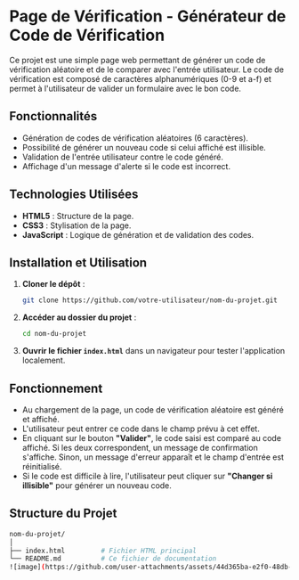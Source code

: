# Page de Vérification - Générateur de Code de Vérification

Ce projet est une simple page web permettant de générer un code de vérification aléatoire et de le comparer avec l'entrée utilisateur. Le code de vérification est composé de caractères alphanumériques (0-9 et a-f) et permet à l'utilisateur de valider un formulaire avec le bon code.

## Fonctionnalités

- Génération de codes de vérification aléatoires (6 caractères).
- Possibilité de générer un nouveau code si celui affiché est illisible.
- Validation de l'entrée utilisateur contre le code généré.
- Affichage d'un message d'alerte si le code est incorrect.

## Technologies Utilisées

- **HTML5** : Structure de la page.
- **CSS3** : Stylisation de la page.
- **JavaScript** : Logique de génération et de validation des codes.

## Installation et Utilisation

1. **Cloner le dépôt** :
    ```bash
    git clone https://github.com/votre-utilisateur/nom-du-projet.git
    ```

2. **Accéder au dossier du projet** :
    ```bash
    cd nom-du-projet
    ```

3. **Ouvrir le fichier `index.html`** dans un navigateur pour tester l'application localement.

## Fonctionnement

- Au chargement de la page, un code de vérification aléatoire est généré et affiché.
- L'utilisateur peut entrer ce code dans le champ prévu à cet effet.
- En cliquant sur le bouton **"Valider"**, le code saisi est comparé au code affiché. Si les deux correspondent, un message de confirmation s'affiche. Sinon, un message d'erreur apparaît et le champ d'entrée est réinitialisé.
- Si le code est difficile à lire, l'utilisateur peut cliquer sur **"Changer si illisible"** pour générer un nouveau code.

## Structure du Projet

```bash
nom-du-projet/
│
├── index.html         # Fichier HTML principal
└── README.md          # Ce fichier de documentation
![image](https://github.com/user-attachments/assets/44d365ba-e2f0-48db-9c17-d62089733be7)
